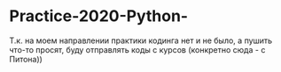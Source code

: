 # Practice-2020-Python-
Т.к. на моем направлении практики кодинга нет и не было, а пушить что-то просят, буду отправлять коды с курсов (конкретно сюда - с Питона))
